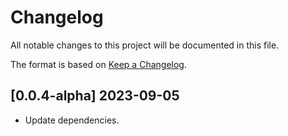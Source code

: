 # Changelog
All notable changes to this project will be documented in this file.

The format is based on [Keep a Changelog](https://keepachangelog.com/en/1.1.0/).

## [0.0.4-alpha] 2023-09-05
- Update dependencies.
